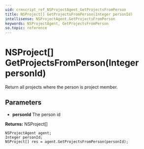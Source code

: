 ```yaml
---
uid: crmscript_ref_NSProjectAgent_GetProjectsFromPerson
title: NSProject[] GetProjectsFromPerson(Integer personId)
intellisense: NSProjectAgent.GetProjectsFromPerson
keywords: NSProjectAgent, GetProjectsFromPerson
so.topic: reference
---
```


# NSProject[] GetProjectsFromPerson(Integer personId)

Return all projects where the person is project member.

## Parameters

* **personId** The person id

**Returns:** NSProject[]

```crmscript
NSProjectAgent agent;
Integer personId;
NSProject[] res = agent.GetProjectsFromPerson(personId);
```

